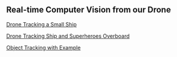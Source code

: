 ## Real-time Computer Vision from our Drone

[Drone Tracking a Small Ship](https://youtu.be/jDfStGdL60I)

[Drone Tracking Ship and Superheroes Overboard](https://youtu.be/TN6UGnpygcQ)

[Object Tracking with Example](https://github.com/jess-s/SPAIC-DroneCV/blob/master/Shashank_objecttrack/obj_track.mp4)
